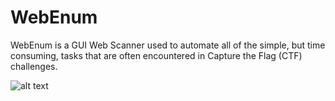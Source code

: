 # WebEnum
WebEnum is a GUI Web Scanner used to automate all of the simple, but time consuming, tasks that are often encountered in Capture the Flag (CTF) challenges. 

![alt text](https://github.com/Ayodub/WebEnum/blob/images/loading_screen.png?raw=true)
